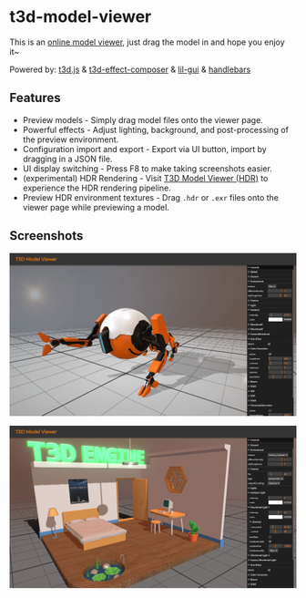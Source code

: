 # t3d-model-viewer

This is an [online model viewer](https://uinosoft.github.io/t3d-model-viewer/), just drag the model in and hope you enjoy it~

Powered by:
[t3d.js](https://github.com/UINOSOFT/t3d.js)
& [t3d-effect-composer](https://github.com/UINOSOFT/t3d-effect-composer)
& [lil-gui](https://github.com/georgealways/lil-gui)
& [handlebars](https://github.com/handlebars-lang/handlebars.js)

## Features

* Preview models - Simply drag model files onto the viewer page.
* Powerful effects - Adjust lighting, background, and post-processing of the preview environment.
* Configuration import and export - Export via UI button, import by dragging in a JSON file.
* UI display switching - Press F8 to make taking screenshots easier.
* (experimental) HDR Rendering - Visit [T3D Model Viewer (HDR)](https://uinosoft.github.io/t3d-model-viewer/?hdr=1) to experience the HDR rendering pipeline.
* Preview HDR environment textures - Drag `.hdr` or `.exr` files onto the viewer page while previewing a model.

## Screenshots

![screenshot1](./screenshots/screenshot1.png)

![screenshot2](./screenshots/screenshot2.png)

